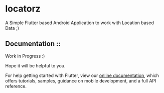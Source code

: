 # locatorz

A Simple Flutter based Android Application to work with Location based Data ;)

## Documentation ::
  Work in Progress :)
  

Hope it will be helpful to you. 

For help getting started with Flutter, view our 
[online documentation](https://flutter.io/docs), which offers tutorials, 
samples, guidance on mobile development, and a full API reference.
